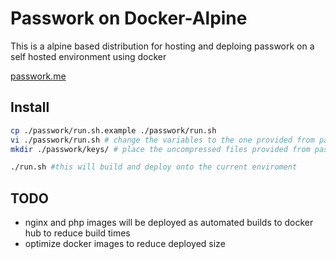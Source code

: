 # Passwork on Docker-Alpine

This is a alpine based distribution for hosting and deploing passwork on a self hosted environment using docker

[passwork.me](https://passwork.me/info/enterprise/)

## Install

```bash
cp ./passwork/run.sh.example ./passwork/run.sh
vi ./passwork/run.sh # change the variables to the one provided from passwork
mkdir ./passwork/keys/ # place the uncompressed files provided from passwork here

./run.sh #this will build and deploy onto the current enviroment
```

## TODO

- nginx and php images will be deployed as automated builds to docker hub to reduce build times
- optimize docker images to reduce deployed size
